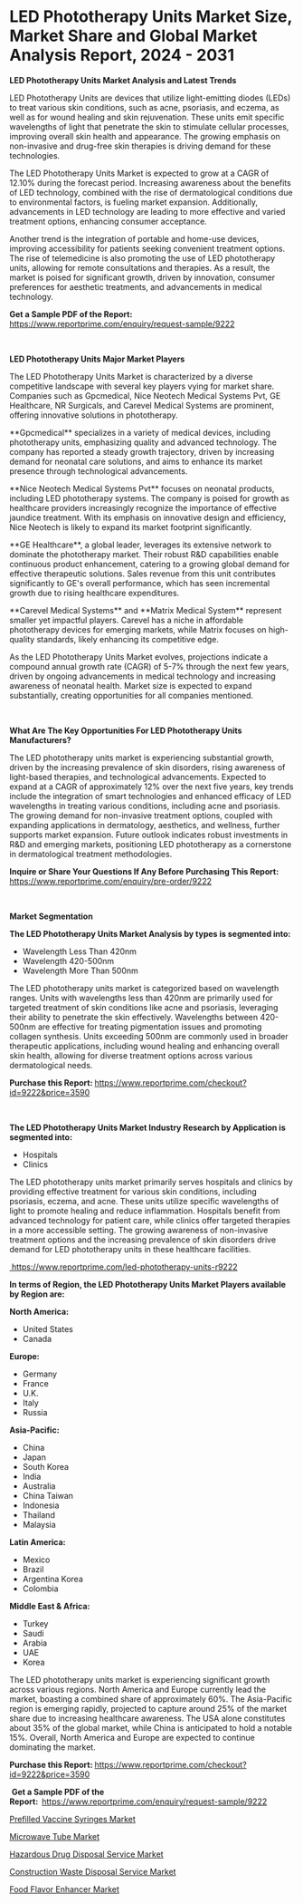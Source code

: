 <p><h1>LED Phototherapy Units Market Size, Market Share and Global Market Analysis Report, 2024 - 2031</h1></p><p><strong>LED Phototherapy Units Market Analysis and Latest Trends</strong></p>
<p><p>LED Phototherapy Units are devices that utilize light-emitting diodes (LEDs) to treat various skin conditions, such as acne, psoriasis, and eczema, as well as for wound healing and skin rejuvenation. These units emit specific wavelengths of light that penetrate the skin to stimulate cellular processes, improving overall skin health and appearance. The growing emphasis on non-invasive and drug-free skin therapies is driving demand for these technologies.</p><p>The LED Phototherapy Units Market is expected to grow at a CAGR of 12.10% during the forecast period. Increasing awareness about the benefits of LED technology, combined with the rise of dermatological conditions due to environmental factors, is fueling market expansion. Additionally, advancements in LED technology are leading to more effective and varied treatment options, enhancing consumer acceptance. </p><p>Another trend is the integration of portable and home-use devices, improving accessibility for patients seeking convenient treatment options. The rise of telemedicine is also promoting the use of LED phototherapy units, allowing for remote consultations and therapies. As a result, the market is poised for significant growth, driven by innovation, consumer preferences for aesthetic treatments, and advancements in medical technology.</p></p>
<p><strong>Get a Sample PDF of the Report:&nbsp;</strong> <a href="https://www.reportprime.com/enquiry/request-sample/9222?utm_campaign=12&utm_medium=2&utm_source=Github&utm_content=ia&utm_term=28112024&utm_id=led-phototherapy-units">https://www.reportprime.com/enquiry/request-sample/9222</a></p>
<p>&nbsp;</p>
<p><strong>LED Phototherapy Units Major Market Players</strong></p>
<p><p>The LED Phototherapy Units Market is characterized by a diverse competitive landscape with several key players vying for market share. Companies such as Gpcmedical, Nice Neotech Medical Systems Pvt, GE Healthcare, NR Surgicals, and Carevel Medical Systems are prominent, offering innovative solutions in phototherapy. </p><p>**Gpcmedical** specializes in a variety of medical devices, including phototherapy units, emphasizing quality and advanced technology. The company has reported a steady growth trajectory, driven by increasing demand for neonatal care solutions, and aims to enhance its market presence through technological advancements.</p><p>**Nice Neotech Medical Systems Pvt** focuses on neonatal products, including LED phototherapy systems. The company is poised for growth as healthcare providers increasingly recognize the importance of effective jaundice treatment. With its emphasis on innovative design and efficiency, Nice Neotech is likely to expand its market footprint significantly.</p><p>**GE Healthcare**, a global leader, leverages its extensive network to dominate the phototherapy market. Their robust R&D capabilities enable continuous product enhancement, catering to a growing global demand for effective therapeutic solutions. Sales revenue from this unit contributes significantly to GE's overall performance, which has seen incremental growth due to rising healthcare expenditures.</p><p>**Carevel Medical Systems** and **Matrix Medical System** represent smaller yet impactful players. Carevel has a niche in affordable phototherapy devices for emerging markets, while Matrix focuses on high-quality standards, likely enhancing its competitive edge.</p><p>As the LED Phototherapy Units Market evolves, projections indicate a compound annual growth rate (CAGR) of 5-7% through the next few years, driven by ongoing advancements in medical technology and increasing awareness of neonatal health. Market size is expected to expand substantially, creating opportunities for all companies mentioned.</p></p>
<p>&nbsp;</p>
<p><strong>What Are The Key Opportunities For LED Phototherapy Units Manufacturers?</strong></p>
<p><p>The LED phototherapy units market is experiencing substantial growth, driven by the increasing prevalence of skin disorders, rising awareness of light-based therapies, and technological advancements. Expected to expand at a CAGR of approximately 12% over the next five years, key trends include the integration of smart technologies and enhanced efficacy of LED wavelengths in treating various conditions, including acne and psoriasis. The growing demand for non-invasive treatment options, coupled with expanding applications in dermatology, aesthetics, and wellness, further supports market expansion. Future outlook indicates robust investments in R&D and emerging markets, positioning LED phototherapy as a cornerstone in dermatological treatment methodologies.</p></p>
<p><strong>Inquire or Share Your Questions If Any Before Purchasing This Report:</strong> <a href="https://www.reportprime.com/enquiry/pre-order/9222?utm_campaign=12&utm_medium=2&utm_source=Github&utm_content=ia&utm_term=28112024&utm_id=led-phototherapy-units">https://www.reportprime.com/enquiry/pre-order/9222</a></p>
<p>&nbsp;</p>
<p><strong>Market Segmentation</strong></p>
<p><strong>The LED Phototherapy Units Market Analysis by types is segmented into:</strong></p>
<p><ul><li>Wavelength Less Than 420nm</li><li>Wavelength 420-500nm</li><li>Wavelength More Than 500nm</li></ul></p>
<p><p>The LED phototherapy units market is categorized based on wavelength ranges. Units with wavelengths less than 420nm are primarily used for targeted treatment of skin conditions like acne and psoriasis, leveraging their ability to penetrate the skin effectively. Wavelengths between 420-500nm are effective for treating pigmentation issues and promoting collagen synthesis. Units exceeding 500nm are commonly used in broader therapeutic applications, including wound healing and enhancing overall skin health, allowing for diverse treatment options across various dermatological needs.</p></p>
<p><strong>Purchase this Report:&nbsp;</strong><a href="https://www.reportprime.com/checkout?id=9222&price=3590&utm_campaign=12&utm_medium=2&utm_source=Github&utm_content=ia&utm_term=28112024&utm_id=led-phototherapy-units">https://www.reportprime.com/checkout?id=9222&price=3590</a></p>
<p>&nbsp;</p>
<p><strong>The LED Phototherapy Units Market Industry Research by Application is segmented into:</strong></p>
<p><ul><li>Hospitals</li><li>Clinics</li></ul></p>
<p><p>The LED phototherapy units market primarily serves hospitals and clinics by providing effective treatment for various skin conditions, including psoriasis, eczema, and acne. These units utilize specific wavelengths of light to promote healing and reduce inflammation. Hospitals benefit from advanced technology for patient care, while clinics offer targeted therapies in a more accessible setting. The growing awareness of non-invasive treatment options and the increasing prevalence of skin disorders drive demand for LED phototherapy units in these healthcare facilities.</p></p>
<p><a href="https://www.reportprime.com/led-phototherapy-units-r9222?utm_campaign=12&utm_medium=2&utm_source=Github&utm_content=ia&utm_term=28112024&utm_id=led-phototherapy-units">&nbsp;https://www.reportprime.com/led-phototherapy-units-r9222</a></p>
<p><strong>In terms of Region, the LED Phototherapy Units Market Players available by Region are:</strong></p>
<p>
    <p> <strong> North America: </strong>
        <ul>
            <li>United States</li>
            <li>Canada</li>
        </ul>
        </p> 
    <p> <strong> Europe: </strong>
        <ul>
            <li>Germany</li>
            <li>France</li>
            <li>U.K.</li>
            <li>Italy</li>
            <li>Russia</li>
        </ul>
        </p> 
    <p> <strong> Asia-Pacific: </strong>
        <ul>
            <li>China</li>
            <li>Japan</li>
            <li>South Korea</li>
            <li>India</li>
            <li>Australia</li>
            <li>China Taiwan</li>
            <li>Indonesia</li>
            <li>Thailand</li>
            <li>Malaysia</li>
        </ul>
        </p> 
    <p> <strong> Latin America: </strong>
        <ul>
            <li>Mexico</li>
            <li>Brazil</li>
            <li>Argentina Korea</li>
            <li>Colombia</li>
        </ul>
        </p> 
    <p> <strong> Middle East & Africa: </strong>
        <ul>
            <li>Turkey</li>
            <li>Saudi</li>
            <li>Arabia</li>
            <li>UAE</li>
            <li>Korea</li>
        </ul>
    </p>
    </p>
<p><p>The LED phototherapy units market is experiencing significant growth across various regions. North America and Europe currently lead the market, boasting a combined share of approximately 60%. The Asia-Pacific region is emerging rapidly, projected to capture around 25% of the market share due to increasing healthcare awareness. The USA alone constitutes about 35% of the global market, while China is anticipated to hold a notable 15%. Overall, North America and Europe are expected to continue dominating the market.</p></p>
<p><strong>Purchase this Report: </strong><a href="https://www.reportprime.com/checkout?id=9222&price=3590&utm_campaign=12&utm_medium=2&utm_source=Github&utm_content=ia&utm_term=28112024&utm_id=led-phototherapy-units">https://www.reportprime.com/checkout?id=9222&price=3590</a></p>
<p>&nbsp;<strong>Get a Sample PDF of the Report:&nbsp;&nbsp;</strong><a href="https://www.reportprime.com/enquiry/request-sample/9222?utm_campaign=12&utm_medium=2&utm_source=Github&utm_content=ia&utm_term=28112024&utm_id=led-phototherapy-units">https://www.reportprime.com/enquiry/request-sample/9222</a></p>
<p><strong></strong></p>
<p><p><a href="https://github.com/ChiragRp1/Market-Research-Report-List-6/blob/main/prefilled-vaccine-syringes-market.md?utm_campaign=12&utm_medium=2&utm_source=Github&utm_content=ia&utm_term=28112024&utm_id=led-phototherapy-units">Prefilled Vaccine Syringes Market</a></p><p><a href="https://www.linkedin.com/pulse/microwave-tube-market2024-2031-industry-insights-investment-pketc?utm_campaign=12&utm_medium=2&utm_source=Github&utm_content=ia&utm_term=28112024&utm_id=led-phototherapy-units">Microwave Tube Market</a></p><p><a href="https://issuu.com/reportprime-2/docs/hazardous-drug-disposal-service-mar_ad06f43c4e5066?utm_campaign=12&utm_medium=2&utm_source=Github&utm_content=ia&utm_term=28112024&utm_id=led-phototherapy-units">Hazardous Drug Disposal Service Market</a></p><p><a href="https://issuu.com/reportprime-2/docs/construction-waste-disposal-service_9463fa3a35c95b?utm_campaign=12&utm_medium=2&utm_source=Github&utm_content=ia&utm_term=28112024&utm_id=led-phototherapy-units">Construction Waste Disposal Service Market</a></p><p><a href="https://www.linkedin.com/pulse/global-food-flavor-enhancer-market-sector2024-2031-metrics-bziff?utm_campaign=12&utm_medium=2&utm_source=Github&utm_content=ia&utm_term=28112024&utm_id=led-phototherapy-units">Food Flavor Enhancer Market</a></p></p>